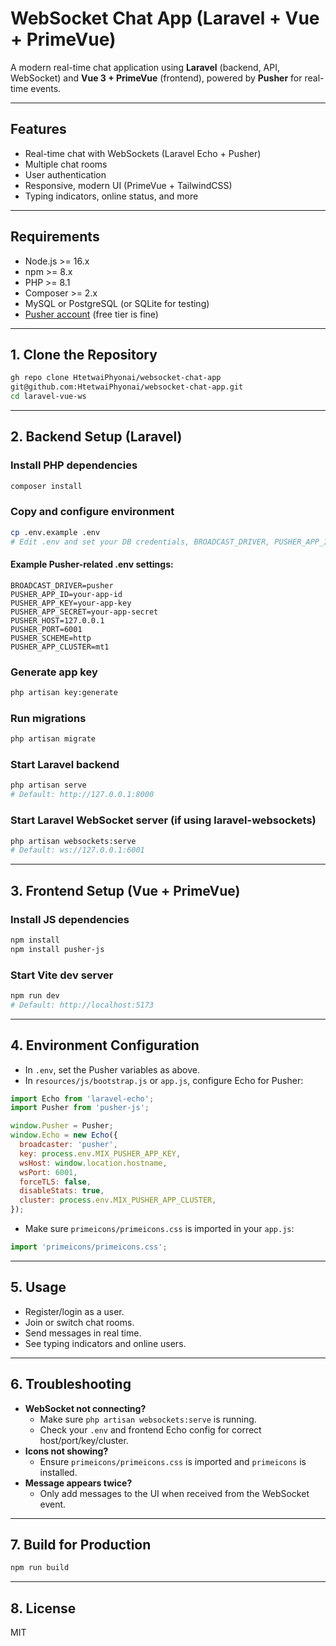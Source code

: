 # WebSocket Chat App (Laravel + Vue + PrimeVue)

A modern real-time chat application using **Laravel** (backend, API, WebSocket) and **Vue 3 + PrimeVue** (frontend), powered by **Pusher** for real-time events.

---

## Features
- Real-time chat with WebSockets (Laravel Echo + Pusher)
- Multiple chat rooms
- User authentication
- Responsive, modern UI (PrimeVue + TailwindCSS)
- Typing indicators, online status, and more

---

## Requirements
- Node.js >= 16.x
- npm >= 8.x
- PHP >= 8.1
- Composer >= 2.x
- MySQL or PostgreSQL (or SQLite for testing)
- [Pusher account](https://pusher.com/) (free tier is fine)

---

## 1. Clone the Repository

```sh
gh repo clone HtetwaiPhyonai/websocket-chat-app
git@github.com:HtetwaiPhyonai/websocket-chat-app.git
cd laravel-vue-ws
```

---

## 2. Backend Setup (Laravel)

### Install PHP dependencies
```sh
composer install
```

### Copy and configure environment
```sh
cp .env.example .env
# Edit .env and set your DB credentials, BROADCAST_DRIVER, PUSHER_APP_ID, PUSHER_APP_KEY, PUSHER_APP_SECRET, PUSHER_HOST, PUSHER_PORT, etc.
```

#### Example Pusher-related .env settings:
```
BROADCAST_DRIVER=pusher
PUSHER_APP_ID=your-app-id
PUSHER_APP_KEY=your-app-key
PUSHER_APP_SECRET=your-app-secret
PUSHER_HOST=127.0.0.1
PUSHER_PORT=6001
PUSHER_SCHEME=http
PUSHER_APP_CLUSTER=mt1
```

### Generate app key
```sh
php artisan key:generate
```

### Run migrations
```sh
php artisan migrate
```
<!-- 
### (Optional) Seed database
```sh
php artisan db:seed
``` -->

### Start Laravel backend
```sh
php artisan serve
# Default: http://127.0.0.1:8000
```

### Start Laravel WebSocket server (if using laravel-websockets)
```sh
php artisan websockets:serve
# Default: ws://127.0.0.1:6001
```

---

## 3. Frontend Setup (Vue + PrimeVue)

### Install JS dependencies
```sh
npm install
npm install pusher-js
```

### Start Vite dev server
```sh
npm run dev
# Default: http://localhost:5173
```

---

## 4. Environment Configuration

- In `.env`, set the Pusher variables as above.
- In `resources/js/bootstrap.js` or `app.js`, configure Echo for Pusher:

```js
import Echo from 'laravel-echo';
import Pusher from 'pusher-js';

window.Pusher = Pusher;
window.Echo = new Echo({
  broadcaster: 'pusher',
  key: process.env.MIX_PUSHER_APP_KEY,
  wsHost: window.location.hostname,
  wsPort: 6001,
  forceTLS: false,
  disableStats: true,
  cluster: process.env.MIX_PUSHER_APP_CLUSTER,
});
```

- Make sure `primeicons/primeicons.css` is imported in your `app.js`:
```js
import 'primeicons/primeicons.css';
```

---

## 5. Usage
- Register/login as a user.
- Join or switch chat rooms.
- Send messages in real time.
- See typing indicators and online users.

---

## 6. Troubleshooting
- **WebSocket not connecting?**
  - Make sure `php artisan websockets:serve` is running.
  - Check your `.env` and frontend Echo config for correct host/port/key/cluster.
- **Icons not showing?**
  - Ensure `primeicons/primeicons.css` is imported and `primeicons` is installed.
- **Message appears twice?**
  - Only add messages to the UI when received from the WebSocket event.

---

## 7. Build for Production

```sh
npm run build
```

---

## 8. License

MIT
